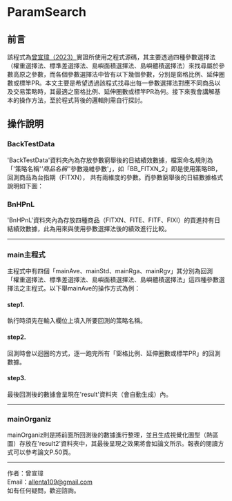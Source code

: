# ParamSearch
## 前言
該程式為[曾宣瑋（2023）](https://ndltd.ncl.edu.tw/cgi-bin/gs32/gsweb.cgi/ccd=2UQpj3/record?r1=1&h1=1)實證所使用之程式源碼，其主要透過四種參數選擇法（權重選擇法、標準差選擇法、島嶼面積選擇法、島嶼體積選擇法）來找尋屬於參數高原之參數，而各個參數選擇法中皆有以下幾個參數，分別是窗格比例、延伸圈數或標竿PR。本文主要是希望透過該程式找尋出每一參數選擇法對應不同商品以及交易策略時，其最適之窗格比例、延伸圈數或標竿PR為何。接下來我會講解基本的操作方法，至於程式背後的邏輯則需自行探討。
## 操作說明
### BackTestData
'BackTestData'資料夾內為存放參數窮舉後的日結績效數據，檔案命名規則為「'策略名稱'_'商品名稱'_'參數幾維參數'」，如「BB_FITXN_2」即是使用策略BB，回測商品為台指期（FITXN），
共有兩維度的參數。而參數窮舉後的日結數據格式說明如下圖：
### BnHPnL
'BnHPnL'資料夾內為存放四種商品（FITXN、FITE、FITF、FIXI）的買進持有日結績效數據，此為用來與使用參數選擇法後的績效進行比較。
____
### main主程式
主程式中有四個「mainAve、mainStd、mainRga、mainRgv」其分別為回測「權重選擇法、標準差選擇法、島嶼面積選擇法、島嶼體積選擇法」這四種參數選擇法之主程式。以下舉mainAve的操作方式為例：
#### step1.
執行時須先在輸入欄位上填入所要回測的策略名稱。
#### step2.
回測時會以迴圈的方式，逐一跑完所有「窗格比例、延伸圈數或標竿PR」的回測數據。
#### step3.
最後回測後的數據會呈現在'result'資料夾（會自動生成）內。
___
### mainOrganiz
mainOrganiz則是將前面所回測後的數據進行整理，並且生成視覺化圖型（熱區圖）存放在'result2'資料夾中，其最後呈現之效果將會如論文所示。報表的閱讀方式可以參考論文P.50頁。
___
作者：曾宣瑋  
Email：allenta109@gmail.com  
如有任何疑問，歡迎諮詢。  
